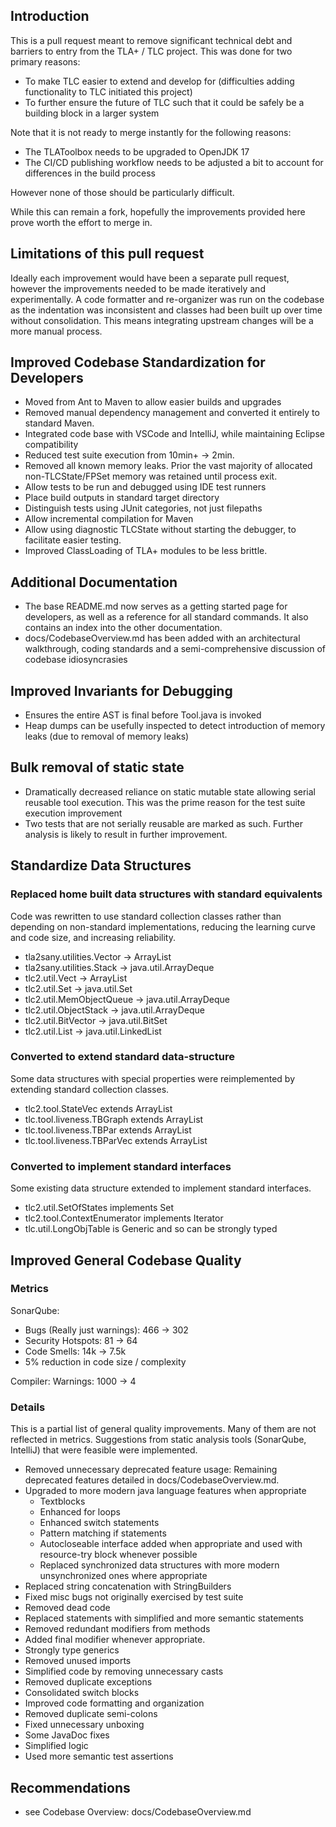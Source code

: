## Introduction
This is a pull request meant to remove significant technical debt and barriers to entry from the TLA+ / TLC project. This was done for two primary reasons:
- To make TLC easier to extend and develop for (difficulties adding functionality to TLC initiated this project)
- To further ensure the future of TLC such that it could be safely be a building block in a larger system

Note that it is not ready to merge instantly for the following reasons:
- The TLAToolbox needs to be upgraded to OpenJDK 17
- The CI/CD publishing workflow needs to be adjusted a bit to account for differences in the build process

However none of those should be particularly difficult.

While this can remain a fork, hopefully the improvements provided here prove worth the effort to merge in.

## Limitations of this pull request
Ideally each improvement would have been a separate pull request, however the improvements needed to be made iteratively and experimentally.
A code formatter and re-organizer was run on the codebase as the indentation was inconsistent and classes had been built up over time without consolidation. This means integrating upstream changes will be a more manual process.

## Improved Codebase Standardization for Developers
- Moved from Ant to Maven to allow easier builds and upgrades
- Removed manual dependency management and converted it entirely to standard Maven.
- Integrated code base with VSCode and IntelliJ, while maintaining Eclipse compatibility
- Reduced test suite execution from 10min+ -> 2min.
- Removed all known memory leaks. Prior the vast majority of allocated non-TLCState/FPSet memory was retained until process exit.
- Allow tests to be run and debugged using IDE test runners
- Place build outputs in standard target directory
- Distinguish tests using JUnit categories, not just filepaths
- Allow incremental compilation for Maven
- Allow using diagnostic TLCState without starting the debugger, to facilitate easier testing.
- Improved ClassLoading of TLA+ modules to be less brittle.

## Additional Documentation
- The base README.md now serves as a getting started page for developers, as well as a reference for all standard commands. It also contains an index into the other documentation.
- docs/CodebaseOverview.md has been added with an architectural walkthrough, coding standards and a semi-comprehensive discussion of codebase idiosyncrasies

## Improved Invariants for Debugging
- Ensures the entire AST is final before Tool.java is invoked
- Heap dumps can be usefully inspected to detect introduction of memory leaks (due to removal of memory leaks)

## Bulk removal of static state
- Dramatically decreased reliance on static mutable state allowing serial reusable tool execution.  This was the prime reason for the test suite execution improvement
- Two tests that are not serially reusable are marked as such. Further analysis is likely to result in further improvement.

## Standardize Data Structures

### Replaced home built data structures with standard equivalents
Code was rewritten to use standard collection classes rather than depending on non-standard implementations, reducing the learning curve and code size, and increasing reliability.

- tla2sany.utilities.Vector -> ArrayList
- tla2sany.utilities.Stack -> java.util.ArrayDeque
- tlc2.util.Vect -> ArrayList
- tlc2.util.Set -> java.util.Set
- tlc2.util.MemObjectQueue -> java.util.ArrayDeque
- tlc2.util.ObjectStack -> java.util.ArrayDeque
- tlc2.util.BitVector -> java.util.BitSet
- tlc2.util.List -> java.util.LinkedList

### Converted to extend standard data-structure
Some data structures with special properties were reimplemented by extending standard collection classes.

- tlc2.tool.StateVec extends ArrayList
- tlc.tool.liveness.TBGraph extends ArrayList
- tlc.tool.liveness.TBPar extends ArrayList
- tlc.tool.liveness.TBParVec extends ArrayList

### Converted to implement standard interfaces
Some existing data structure extended to implement standard interfaces.

- tlc2.util.SetOfStates implements Set<TLCState>
- tlc2.tool.ContextEnumerator implements Iterator<Context>
- tlc.util.LongObjTable is Generic and so can be strongly typed

## Improved General Codebase Quality
### Metrics
SonarQube:
- Bugs (Really just warnings): 466 -> 302
- Security Hotspots: 81 -> 64
- Code Smells: 14k -> 7.5k
- 5% reduction in code size / complexity

Compiler:
Warnings: 1000 -> 4

### Details
This is a partial list of general quality improvements. Many of them are not reflected in metrics.
Suggestions from static analysis tools (SonarQube, IntelliJ) that were feasible were implemented.
- Removed unnecessary deprecated feature usage:  Remaining deprecated features detailed in docs/CodebaseOverview.md.
- Upgraded to more modern java language features when appropriate 
    - Textblocks
    - Enhanced for loops
    - Enhanced switch statements
    - Pattern matching if statements
    - Autocloseable interface added when appropriate and used with resource-try block whenever possible
    - Replaced synchronized data structures with more modern unsynchronized ones where appropriate
- Replaced string concatenation with StringBuilders 
- Fixed misc bugs not originally exercised by test suite
- Removed dead code
- Replaced statements with simplified and more semantic statements
- Removed redundant modifiers from methods
- Added final modifier whenever appropriate.
- Strongly type generics
- Removed unused imports
- Simplified code by removing unnecessary casts
- Removed duplicate exceptions
- Consolidated switch blocks
- Improved code formatting and organization
- Removed duplicate semi-colons
- Fixed unnecessary unboxing
- Some JavaDoc fixes
- Simplified logic
- Used more semantic test assertions


## Recommendations
- see Codebase Overview: docs/CodebaseOverview.md